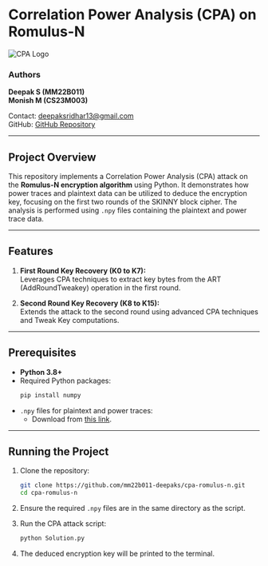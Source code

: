 # Correlation Power Analysis (CPA) on Romulus-N  
![CPA Logo](https://github.com/mm22b011-deepaks)  

### Authors  
**Deepak S (MM22B011)**  
**Monish M (CS23M003)**  

Contact: <deepaksridhar13@gmail.com>  
GitHub: [GitHub Repository](https://github.com/mm22b011-deepaks)

---

## Project Overview  
This repository implements a Correlation Power Analysis (CPA) attack on the **Romulus-N encryption algorithm** using Python. It demonstrates how power traces and plaintext data can be utilized to deduce the encryption key, focusing on the first two rounds of the SKINNY block cipher. The analysis is performed using `.npy` files containing the plaintext and power trace data.

---

## Features  
1. **First Round Key Recovery (K0 to K7):**  
   Leverages CPA techniques to extract key bytes from the ART (AddRoundTweakey) operation in the first round.  

2. **Second Round Key Recovery (K8 to K15):**  
   Extends the attack to the second round using advanced CPA techniques and Tweak Key computations.  

---
## Prerequisites  
- **Python 3.8+**  
- Required Python packages:  
  ```bash
  pip install numpy
  ```  
- `.npy` files for plaintext and power traces:  
  - Download from [this link](https://drive.google.com/file/d/1OvWAiAxAIXmww4Eou_vutsxElzdf0cPV/view?usp=sharing).  

---

## Running the Project  
1. Clone the repository:  
   ```bash
   git clone https://github.com/mm22b011-deepaks/cpa-romulus-n.git
   cd cpa-romulus-n
   ```  

2. Ensure the required `.npy` files are in the same directory as the script.  

3. Run the CPA attack script:  
   ```bash
   python Solution.py
   ```  

4. The deduced encryption key will be printed to the terminal.  


